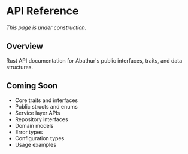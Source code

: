 # API Reference

*This page is under construction.*

<!-- TODO: Add Rust API documentation -->

## Overview

Rust API documentation for Abathur's public interfaces, traits, and data structures.

## Coming Soon

- Core traits and interfaces
- Public structs and enums
- Service layer APIs
- Repository interfaces
- Domain models
- Error types
- Configuration types
- Usage examples
